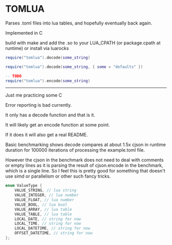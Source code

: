 # TOMLUA

Parses .toml files into lua tables, and hopefully eventually back again.

Implemented in C

build with make and add the .so to your LUA_CPATH (or package.cpath at runtime) or install via luarocks

```lua
require("tomlua").decode(some_string)

require("tomlua").decode(some_string, { some = "defaults" })

-- TODO
require("tomlua").encode(some_string)
```

---

Just me practicing some C

Error reporting is bad currently.

It only has a decode function and that is it.

It will likely get an encode function at some point.

If it does it will also get a real README.

Basic benchmarking shows decode compares at about 1.5x cjson in runtime duration for 100000 iterations of processing the example.toml file.

However the cjson in the benchmark does not need to deal with comments or empty lines as it is parsing the result of cjson.encode in the benchmark, which is a single line.
So I feel this is pretty good for something that doesn't use simd or parallelism or other such fancy tricks.

```c
enum ValueType {
    VALUE_STRING, // lua string
    VALUE_INTEGER, // lua number
    VALUE_FLOAT, // lua number
    VALUE_BOOL, // lua bool
    VALUE_ARRAY, // lua table
    VALUE_TABLE, // lua table
    LOCAL_DATE, // string for now
    LOCAL_TIME, // string for now
    LOCAL_DATETIME, // string for now
    OFFSET_DATETIME, // string for now
};
```
